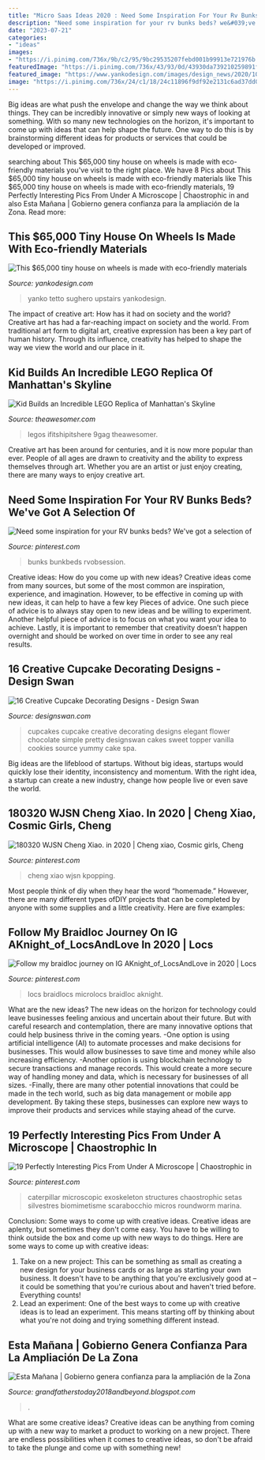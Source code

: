 ```yaml
---
title: "Micro Saas Ideas 2020 : Need Some Inspiration For Your Rv Bunks Beds? We&#039;ve Got A Selection Of"
description: "Need some inspiration for your rv bunks beds? we&#039;ve got a selection of"
date: "2023-07-21"
categories:
- "ideas"
images:
- "https://i.pinimg.com/736x/9b/c2/95/9bc29535207febd001b99913e721976b.jpg"
featuredImage: "https://i.pinimg.com/736x/43/93/0d/43930da739210259891fa5f49762ec25.jpg"
featured_image: "https://www.yankodesign.com/images/design_news/2020/10/this-65000-tiny-house-on-wheels-is-made-with-eco-friendly-materials-for-sustainable-home-owners/01-Natura-Tiny-Home_Tiny-Housing-Co.jpg"
image: "https://i.pinimg.com/736x/24/c1/18/24c11896f9df92e2131c6ad37dd03b40.jpg"
---
```



Big ideas are what push the envelope and change the way we think about things. They can be incredibly innovative or simply new ways of looking at something. With so many new technologies on the horizon, it's important to come up with ideas that can help shape the future. One way to do this is by brainstorming different ideas for products or services that could be developed or improved.

	

		
searching about This $65,000 tiny house on wheels is made with eco-friendly materials you've visit to the right place. We have 8 Pics about This $65,000 tiny house on wheels is made with eco-friendly materials like This $65,000 tiny house on wheels is made with eco-friendly materials, 19 Perfectly Interesting Pics From Under A Microscope | Chaostrophic in and also Esta Mañana | Gobierno genera confianza para la ampliación de la Zona. Read more:
		
    
## This $65,000 Tiny House On Wheels Is Made With Eco-friendly Materials

<img loading=lazy src="https://www.yankodesign.com/images/design_news/2020/10/this-65000-tiny-house-on-wheels-is-made-with-eco-friendly-materials-for-sustainable-home-owners/01-Natura-Tiny-Home_Tiny-Housing-Co.jpg" onerror="this.onerror=null;this.src='https://tse2.mm.bing.net/th?id=OIP.s7I5Ys5wn7c0TDvbXXlncQHaE8&amp;pid=15.1';" alt="This $65,000 tiny house on wheels is made with eco-friendly materials">

_Source: yankodesign.com_

>yanko tetto sughero upstairs yankodesign. 

	

The impact of creative art: How has it had on society and the world?
Creative art has had a far-reaching impact on society and the world. From traditional art form to digital art, creative expression has been a key part of human history. Through its influence, creativity has helped to shape the way we view the world and our place in it.

    
## Kid Builds An Incredible LEGO Replica Of Manhattan&#039;s Skyline

<img loading=lazy src="https://theawesomer.com/photos/2020/10/lego_manhattan_t.jpg" onerror="this.onerror=null;this.src='https://tse4.mm.bing.net/th?id=OIP.gxgY5Cx9caRh1qQrj2jrKQHaGL&amp;pid=15.1';" alt="Kid Builds an Incredible LEGO Replica of Manhattan&#039;s Skyline">

_Source: theawesomer.com_

>legos ifitshipitshere 9gag theawesomer. 

	

Creative art has been around for centuries, and it is now more popular than ever. People of all ages are drawn to creativity and the ability to express themselves through art. Whether you are an artist or just enjoy creating, there are many ways to enjoy creative art.

    
## Need Some Inspiration For Your RV Bunks Beds? We&#039;ve Got A Selection Of

<img loading=lazy src="https://i.pinimg.com/736x/24/c1/18/24c11896f9df92e2131c6ad37dd03b40.jpg" onerror="this.onerror=null;this.src='https://tse4.mm.bing.net/th?id=OIP.vwuiec0yD5K3AI8eEpgp0QHaHa&amp;pid=15.1';" alt="Need some inspiration for your RV bunks beds? We&#039;ve got a selection of">

_Source: pinterest.com_

>bunks bunkbeds rvobsession. 

	

Creative ideas: How do you come up with new ideas?
Creative ideas come from many sources, but some of the most common are inspiration, experience, and imagination. However, to be effective in coming up with new ideas, it can help to have a few key Pieces of advice. One such piece of advice is to always stay open to new ideas and be willing to experiment. Another helpful piece of advice is to focus on what you want your idea to achieve. Lastly, it is important to remember that creativity doesn’t happen overnight and should be worked on over time in order to see any real results.

    
## 16 Creative Cupcake Decorating Designs - Design Swan

<img loading=lazy src="https://img.designswan.com/2013/01/cupcake/15.jpg" onerror="this.onerror=null;this.src='https://tse4.mm.bing.net/th?id=OIP.2XMIhHjGtYzlOZUyyQbNPAHaJ4&amp;pid=15.1';" alt="16 Creative Cupcake Decorating Designs - Design Swan">

_Source: designswan.com_

>cupcakes cupcake creative decorating designs elegant flower chocolate simple pretty designswan cakes sweet topper vanilla cookies source yummy cake spa. 

	

Big ideas are the lifeblood of startups. Without big ideas, startups would quickly lose their identity, inconsistency and momentum. With the right idea, a startup can create a new industry, change how people live or even save the world.

    
## 180320 WJSN Cheng Xiao. In 2020 | Cheng Xiao, Cosmic Girls, Cheng

<img loading=lazy src="https://i.pinimg.com/736x/9b/c2/95/9bc29535207febd001b99913e721976b.jpg" onerror="this.onerror=null;this.src='https://tse4.mm.bing.net/th?id=OIP.uRPita96nBmg56N690hywQHaNK&amp;pid=15.1';" alt="180320 WJSN Cheng Xiao. in 2020 | Cheng xiao, Cosmic girls, Cheng">

_Source: pinterest.com_

>cheng xiao wjsn kpopping. 

	

Most people think of diy when they hear the word “homemade.” However, there are many different types ofDIY projects that can be completed by anyone with some supplies and a little creativity. Here are five examples:

    
## Follow My Braidloc Journey On IG AKnight_of_LocsAndLove In 2020 | Locs

<img loading=lazy src="https://i.pinimg.com/736x/43/93/0d/43930da739210259891fa5f49762ec25.jpg" onerror="this.onerror=null;this.src='https://tse3.mm.bing.net/th?id=OIP.LYkVfgzPtJfLbvW96TiQCwHaJ3&amp;pid=15.1';" alt="Follow my braidloc journey on IG AKnight_of_LocsAndLove in 2020 | Locs">

_Source: pinterest.com_

>locs braidlocs microlocs braidloc aknight. 

	

What are the new ideas?
The new ideas on the horizon for technology could leave businesses feeling anxious and uncertain about their future. But with careful research and contemplation, there are many innovative options that could help business thrive in the coming years. 
-One option is using artificial intelligence (AI) to automate processes and make decisions for businesses. This would allow businesses to save time and money while also increasing efficiency. 
-Another option is using blockchain technology to secure transactions and manage records. This would create a more secure way of handling money and data, which is necessary for businesses of all sizes. 
-Finally, there are many other potential innovations that could be made in the tech world, such as big data management or mobile app development. By taking these steps, businesses can explore new ways to improve their products and services while staying ahead of the curve.

    
## 19 Perfectly Interesting Pics From Under A Microscope | Chaostrophic In

<img loading=lazy src="https://i.pinimg.com/736x/34/1a/8d/341a8dcb89bdac5598dd48a6c53f0809.jpg" onerror="this.onerror=null;this.src='https://tse4.mm.bing.net/th?id=OIP.67VMWx7ECDsk6hyU8p9ZhQHaGy&amp;pid=15.1';" alt="19 Perfectly Interesting Pics From Under A Microscope | Chaostrophic in">

_Source: pinterest.com_

>caterpillar microscopic exoskeleton structures chaostrophic setas silvestres biomimetisme scarabocchio micros roundworm marina. 

	

Conclusion: Some ways to come up with creative ideas.
Creative ideas are aplenty, but sometimes they don't come easy. You have to be willing to think outside the box and come up with new ways to do things. Here are some ways to come up with creative ideas: 
1. Take on a new project: This can be something as small as creating a new design for your business cards or as large as starting your own business. It doesn't have to be anything that you're exclusively good at – it could be something that you're curious about and haven't tried before. Everything counts! 
2. Lead an experiment: One of the best ways to come up with creative ideas is to lead an experiment. This means starting off by thinking about what you're not doing and trying something different instead.

    
## Esta Mañana | Gobierno Genera Confianza Para La Ampliación De La Zona

<img loading=lazy src="https://lh5.googleusercontent.com/proxy/oB-Ks0IY7hcyqvCYrSne5_awLmsgToXxrKpK4HgNlLMet5j_nEtL16hl17L_PXQA3kk4gtV6STD758rS_Q9AV7M1eZA=w1200-h630-n-k-no-nu" onerror="this.onerror=null;this.src='https://tse3.mm.bing.net/th?id=OIP.UzbgNcZK6QAoGbwkZour0AHaFj&amp;pid=15.1';" alt="Esta Mañana | Gobierno genera confianza para la ampliación de la Zona">

_Source: grandfatherstoday2018andbeyond.blogspot.com_

>. 

	

What are some creative ideas?
Creative ideas can be anything from coming up with a new way to market a product to working on a new project. There are endless possibilities when it comes to creative ideas, so don't be afraid to take the plunge and come up with something new!

